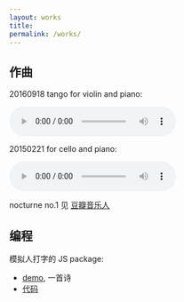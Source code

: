 ```yaml
---
layout: works
title:
permalink: /works/
---
```


## 作曲

20160918 tango for violin and piano:

<audio controls>
  <source src="{{ site.url }}/assets/20160918.mp3" type="audio/mpeg">
</audio>

20150221 for cello and piano:

<audio controls>
  <source src="{{ site.url }}/assets/20150221.mp3" type="audio/mpeg">
</audio>

nocturne no.1 见 [豆瓣音乐人](http://site.douban.com/lzk/)




## 编程

模拟人打字的 JS package:

- [demo](https://flujoo.github.io/papa.js/), 一首诗
- [代码](https://github.com/flujoo/papa.js)






